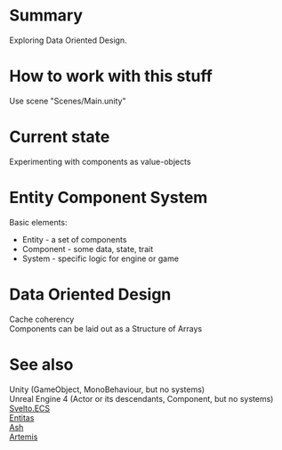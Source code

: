 # Summary
Exploring Data Oriented Design.  

# How to work with this stuff
Use scene "Scenes/Main.unity"  

# Current state
Experimenting with components as value-objects

# Entity Component System
Basic elements:  
* Entity - a set of components
* Component - some data, state, trait
* System - specific logic for engine or game

# Data Oriented Design
Cache coherency  
Components can be laid out as a Structure of Arrays  

# See also
Unity (GameObject, MonoBehaviour, but no systems)  
Unreal Engine 4 (Actor or its descendants, Component, but no systems)  
[Svelto.ECS](https://github.com/sebas77/Svelto.ECS)  
[Entitas](https://github.com/sschmid/Entitas-CSharp)  
[Ash](https://github.com/richardlord/Ash)  
[Artemis](https://github.com/junkdog/artemis-odb)  